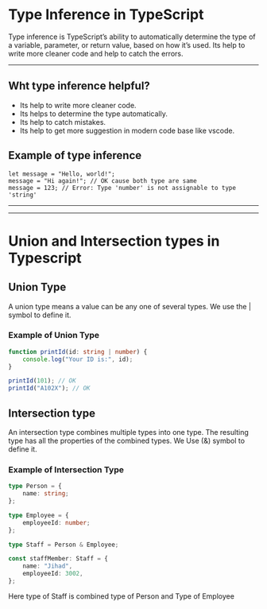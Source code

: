 # Type Inference in TypeScript

Type inference is TypeScript’s ability to automatically determine the type of a variable, parameter, or return value, based on how it’s used. Its help to write more cleaner code and help to catch the errors.

---

## Wht type inference helpful?

- Its help to write more cleaner code.
- Its helps to determine the type automatically.
- Its help to catch mistakes.
- Its help to get more suggestion in modern code base like vscode.

## Example of type inference

```
let message = "Hello, world!";
message = "Hi again!"; // OK cause both type are same
message = 123; // Error: Type 'number' is not assignable to type 'string'

```

---

---

# Union and Intersection types in Typescript

## Union Type

A union type means a value can be any one of several types. We use the | symbol to define it.

### Example of Union Type

```ts
function printId(id: string | number) {
    console.log("Your ID is:", id);
}

printId(101); // OK
printId("A102X"); // OK
```

## Intersection type

An intersection type combines multiple types into one type. The resulting type has all the properties of the combined types. We Use (&) symbol to define it.

### Example of Intersection Type

```ts
type Person = {
    name: string;
};

type Employee = {
    employeeId: number;
};

type Staff = Person & Employee;

const staffMember: Staff = {
    name: "Jihad",
    employeeId: 3002,
};
```

Here type of Staff is combined type of Person and Type of Employee
